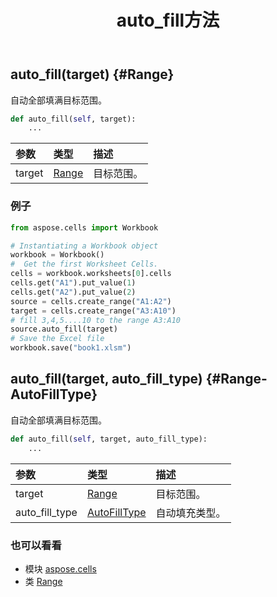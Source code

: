 ﻿---
title: auto_fill方法
second_title: Aspose.Cells for Python via .NET API 参考文献
description:
type: docs
weight: 30
url: /zh/python-net/aspose.cells/range/auto_fill/
is_root: false
---
##  auto_fill(target) {#Range}
自动全部填满目标范围。



```python
def auto_fill(self, target):
    ...
```


|参数|类型|描述|
| :- | :- | :- |
| target | [Range](/cells/zh/python-net/aspose.cells/range) |目标范围。|

### 例子

```python
from aspose.cells import Workbook

# Instantiating a Workbook object
workbook = Workbook()
#  Get the first Worksheet Cells.
cells = workbook.worksheets[0].cells
cells.get("A1").put_value(1)
cells.get("A2").put_value(2)
source = cells.create_range("A1:A2")
target = cells.create_range("A3:A10")
# fill 3,4,5....10 to the range A3:A10
source.auto_fill(target)
# Save the Excel file
workbook.save("book1.xlsm")

```


##  auto_fill(target, auto_fill_type) {#Range-AutoFillType}
自动全部填满目标范围。



```python
def auto_fill(self, target, auto_fill_type):
    ...
```


|参数|类型|描述|
| :- | :- | :- |
| target | [Range](/cells/zh/python-net/aspose.cells/range) |目标范围。|
| auto_fill_type | [AutoFillType](/cells/zh/python-net/aspose.cells/autofilltype) |自动填充类型。|



### 也可以看看
* 模块 [aspose.cells](../../)
* 类 [Range](/cells/zh/python-net/aspose.cells/range)
